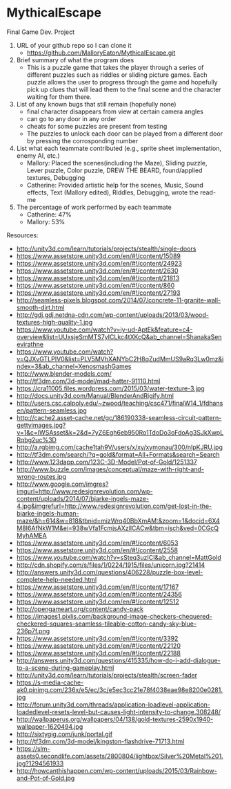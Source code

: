 # MythicalEscape
Final Game Dev. Project

1. URL of your github repo so I can clone it
    - https://github.com/MalloryEaton/MythicalEscape.git
2. Brief summary of what the program does
    - This is a puzzle game that takes the player through a series of different puzzles such as riddles or sliding picture     games. Each puzzle allows the user to progress through the game and hopefully pick up clues that will lead them to the final scene and the character waiting for them there.
3. List of any known bugs that still remain (hopefully none)
    - final character disappears from view at certain camera angles
    - can go to any door in any order
    - cheats for some puzzles are present from testing
    - The puzzles to unlock each door can be played from a different door by pressing the corrosponding number
4. List what each teammate contributed (e.g., sprite sheet implementation, enemy AI, etc.)
    - Mallory: Placed the scenes(including the Maze), Sliding puzzle, Lever puzzle, Color puzzle, DREW THE BEARD, found/applied textures, Debugging
    - Catherine: Provided artistic help for the scenes, Music, Sound effects, Text (Mallory edited), Riddles, Debugging, wrote the read-me
5. The percentage of work performed by each teammate
    - Catherine: 47%
    - Mallory: 53%

Resources:
- http://unity3d.com/learn/tutorials/projects/stealth/single-doors
- https://www.assetstore.unity3d.com/en/#!/content/15089
- https://www.assetstore.unity3d.com/en/#!/content/24923
- https://www.assetstore.unity3d.com/en/#!/content/2630
- https://www.assetstore.unity3d.com/en/#!/content/21813
- https://www.assetstore.unity3d.com/en/#!/content/860
- https://www.assetstore.unity3d.com/en/#!/content/27193
- http://seamless-pixels.blogspot.com/2014/07/concrete-11-granite-wall-smooth-dirt.html
- http://gdj.gdj.netdna-cdn.com/wp-content/uploads/2013/03/wood-textures-high-quality-1.jpg
- https://www.youtube.com/watch?v=iy-ud-AptEk&feature=c4-overview&list=UUxsjeSmMTS7yICLkc4tXKcQ&ab_channel=ShanakaSenevirathne
- https://www.youtube.com/watch?v=QJXvGTLPIV0&list=PLV5MVhXANYbC2H8qZudMmUS9aRq3Lw0mz&index=3&ab_channel=XenosmashGames
- http://www.blender-models.com/
- http://tf3dm.com/3d-model/mad-hatter-91110.html
- https://cra11005.files.wordpress.com/2015/03/water-texture-3.jpg
- http://docs.unity3d.com/Manual/BlenderAndRigify.html
- http://users.csc.calpoly.edu/~zwood/teaching/csc471/finalW14_1/fdhansen/pattern-seamless.jpg
- http://cache2.asset-cache.net/gc/186190338-seamless-circuit-pattern-gettyimages.jpg?v=1&c=IWSAsset&k=2&d=7yZ6Egh6eb950Ro1TdoDo3oFdoAg3SJkXwpLRqbg2uc%3D
- http://a.rgbimg.com/cache1tah9V/users/x/xy/xymonau/300/nIpKJRU.jpg
- http://tf3dm.com/search/?q=gold&format=All+Formats&search=Search
- http://www.123dapp.com/123C-3D-Model/Pot-of-Gold/1251337
- http://www.buzzle.com/images/conceptual/maze-with-right-and-wrong-routes.jpg
- http://www.google.com/imgres?imgurl=http://www.redesignrevolution.com/wp-content/uploads/2014/07/bjarke-ingels-maze-4.jpg&imgrefurl=http://www.redesignrevolution.com/get-lost-in-the-bjarke-ingels-human-maze/&h=614&w=818&tbnid=mizWrq40BbXmAM:&zoom=1&docid=6X4M8I6AfNkW1M&ei=938wVfa1FcmjsAXzlICACw&tbm=isch&ved=0CGcQMyhAMEA
- https://www.assetstore.unity3d.com/en/#!/content/6053
- https://www.assetstore.unity3d.com/en/#!/content/2558
- https://www.youtube.com/watch?v=sSteq3uzICI&ab_channel=MattGold
- http://cdn.shopify.com/s/files/1/0224/1915/files/unicorn.jpg?21414
- http://answers.unity3d.com/questions/406228/puzzle-box-level-complete-help-needed.html
- https://www.assetstore.unity3d.com/en/#!/content/17167
- https://www.assetstore.unity3d.com/en/#!/content/24356
- https://www.assetstore.unity3d.com/en/#!/content/12512
- http://opengameart.org/content/candy-pack
- https://images1.pixlis.com/background-image-checkers-chequered-checkered-squares-seamless-tileable-cotton-candy-sky-blue-236p7f.png
- https://www.assetstore.unity3d.com/en/#!/content/3392
- https://www.assetstore.unity3d.com/en/#!/content/22120
- https://www.assetstore.unity3d.com/en/#!/content/22188
- http://answers.unity3d.com/questions/415335/how-do-i-add-dialogue-to-a-scene-during-gameplay.html
- http://unity3d.com/learn/tutorials/projects/stealth/screen-fader
- https://s-media-cache-ak0.pinimg.com/236x/e5/ec/3c/e5ec3cc21e78f4038eae98e8200e0281.jpg
- http://forum.unity3d.com/threads/application-loadlevel-application-loadedlevel-resets-level-but-causes-light-intensity-to-change.308248/
- http://wallpaperus.org/wallpapers/04/138/gold-textures-2590x1940-wallpaper-1620494.jpg
- http://sixtygig.com/junk/portal.gif
- http://tf3dm.com/3d-model/kingston-flashdrive-71713.html
- https://slm-assets0.secondlife.com/assets/2800804/lightbox/Silver%20Metal%201.jpg?1294561933
- http://howcanthishappen.com/wp-content/uploads/2015/03/Rainbow-and-Pot-of-Gold.jpg
